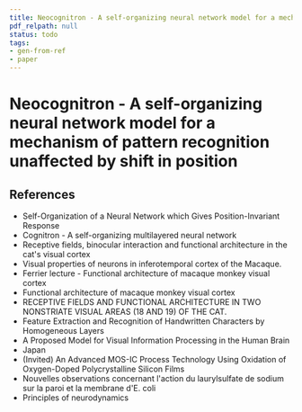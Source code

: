 ```yaml
---
title: Neocognitron - A self-organizing neural network model for a mechanism of pattern recognition unaffected by shift in position
pdf_relpath: null
status: todo
tags:
- gen-from-ref
- paper
---
```


# Neocognitron - A self-organizing neural network model for a mechanism of pattern recognition unaffected by shift in position

## References

- Self-Organization of a Neural Network which Gives Position-Invariant Response
- Cognitron - A self-organizing multilayered neural network
- Receptive fields, binocular interaction and functional architecture in the cat's visual cortex
- Visual properties of neurons in inferotemporal cortex of the Macaque.
- Ferrier lecture - Functional architecture of macaque monkey visual cortex
- Functional architecture of macaque monkey visual cortex
- RECEPTIVE FIELDS AND FUNCTIONAL ARCHITECTURE IN TWO NONSTRIATE VISUAL AREAS (18 AND 19) OF THE CAT.
- Feature Extraction and Recognition of Handwritten Characters by Homogeneous Layers
- A Proposed Model for Visual Information Processing in the Human Brain
- Japan
- (Invited) An Advanced MOS-IC Process Technology Using Oxidation of Oxygen-Doped Polycrystalline Silicon Films
- Nouvelles observations concernant l'action du laurylsulfate de sodium sur la paroi et la membrane d'E. coli
- Principles of neurodynamics
